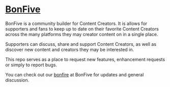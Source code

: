 # [BonFive](https://www.bonfive.com/)

BonFive is a community builder for Content Creators. It is allows for supporters and fans to keep up to date on their favorite Content Creators across the many platforms they may creator content on in a single place.

Supporters can discuss, share and support Content Creators, as well as discover new content and creators they may be interested in.

This repo serves as a place to request new features, enhancement requests or simply to report bugs.

You can check out our [bonfire](https://www.bonfive.com/bonfires/BonFive) at BonFive for updates and general discussion.
